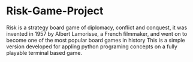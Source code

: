# Risk-Game-Project
Risk is a strategy board game of diplomacy, conflict and conquest, it was invented in 1957 by Albert Lamorisse, a French filmmaker, and went on to become one of the most popular board games in history  This is a simple version developed for appling python programing concepts on a fully playable terminal based game.

